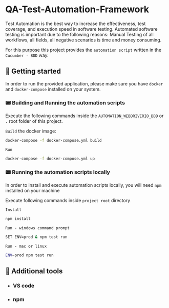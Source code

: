 # QA-Test-Automation-Framework

Test Automation is the best way to increase the effectiveness, test coverage, and execution speed in software testing.
Automated software testing is important due to the following reasons:
Manual Testing of all workflows, all fields, all negative scenarios is time and money consuming.

For this purpose this project provides the `automation script` written in the `Cucumber - BDD` way.

## 🚀 Getting started

In order to run the provided application, please make sure you have `docker` and `docker-compose` installed on your system.

### 📟 Building and Running the automation scripts

Execute the following commands inside the `AUTOMATION_WEBDRIVERIO_BDD` or `.` root folder of this project.

`Build` the docker image:

```bash
docker-compose -f docker-compose.yml build
```

`Run`

```bash
docker-compose -f docker-compose.yml up
```
### 📟 Running the automation scripts locally

In order to install and execute automation scripts locally,
you will need `npm` installed on your machine

Execute following commands inside `project root` directory

`Install`

```bash
npm install
```

`Run - windows command prompt`

```bash
SET ENV=prod & npm test run
```

`Run - mac or linux`

```bash
ENV=prod npm test run
```

## 🔧 Additional tools

- ### VS code
- ### npm
